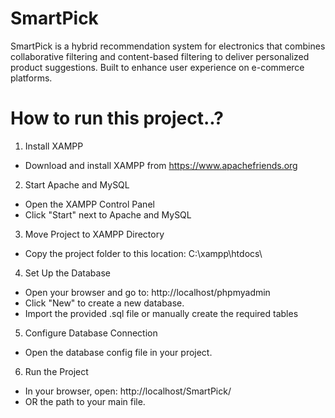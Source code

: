 # SmartPick
SmartPick is a hybrid recommendation system for electronics that combines collaborative filtering and content-based filtering to deliver personalized product suggestions. Built to enhance user experience on e-commerce platforms.

# How to run this project..?
1. Install XAMPP
- Download and install XAMPP from https://www.apachefriends.org

2. Start Apache and MySQL
- Open the XAMPP Control Panel
- Click "Start" next to Apache and MySQL

3. Move Project to XAMPP Directory
- Copy the project folder to this location: C:\xampp\htdocs\

4. Set Up the Database
- Open your browser and go to: http://localhost/phpmyadmin
- Click "New" to create a new database.
- Import the provided .sql file or manually create the required tables

5. Configure Database Connection
- Open the database config file in your project.

6. Run the Project
- In your browser, open: http://localhost/SmartPick/
- OR the path to your main file.
